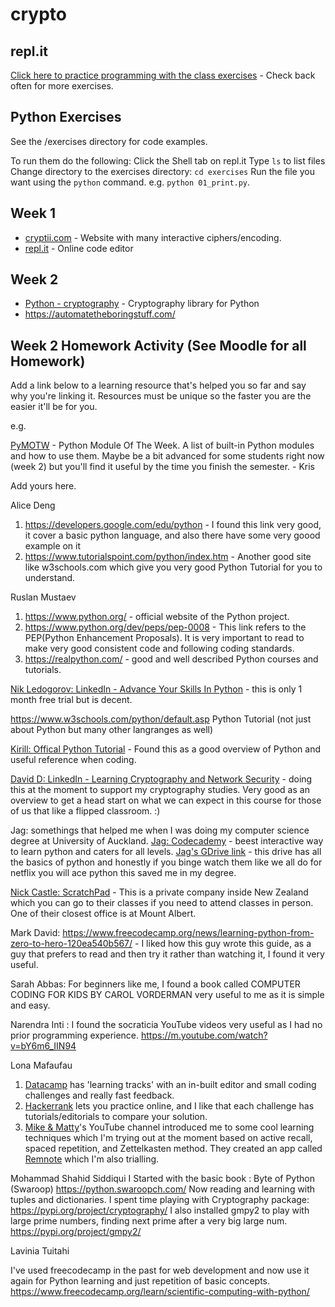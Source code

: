 # crypto

## repl.it
[Click here to practice programming with the class exercises](https://repl.it/@krisrp/crypto) - Check back often for more exercises.

## Python Exercises
See the /exercises directory for code examples.

To run them do the following:
Click the Shell tab on repl.it
Type `ls` to list files
Change directory to the exercises directory: `cd exercises`
Run the file you want using the `python` command. e.g. `python 01_print.py`.

## Week 1

* [cryptii.com](https://cryptii.com/) - Website with many interactive ciphers/encoding.
* [repl.it](https://repl.it/) - Online code editor

## Week 2

* [Python - cryptography](https://cryptography.io/en/latest/) - Cryptography library for Python
* https://automatetheboringstuff.com/


## Week 2 Homework Activity (See Moodle for all Homework)

Add a link below to a learning resource that's helped you so far and say why you're linking it. Resources must be unique so the faster you are the easier it'll be for you.

e.g.

[PyMOTW](https://pymotw.com/3/) - Python Module Of The Week. A list of built-in Python modules and how to use them. Maybe be a bit advanced for some students right now (week 2) but you'll find it useful by the time you finish the semester. - Kris



Add yours here.

Alice Deng
1. https://developers.google.com/edu/python - I found this link very good, it cover a basic python language, and also there have some very goood example on it  
2. https://www.tutorialspoint.com/python/index.htm - Another good site like w3schools.com which give you very good Python Tutorial for you to understand.
 
 Ruslan Mustaev 
1. https://www.python.org/ - official website of the Python project.
2. https://www.python.org/dev/peps/pep-0008  - This link refers to the PEP(Python Enhancement Proposals). It is very important to read to make very good consistent code and following coding standards.
3. https://realpython.com/ - good and well described Python courses and tutorials. 

[Nik Ledogorov: LinkedIn - Advance Your Skills In Python](https://www.linkedin.com/learning/paths/advance-your-skills-in-python) - this is only 1 month free trial but is decent.

https://www.w3schools.com/python/default.asp Python Tutorial  (not just about Python but many other langranges as well)

[Kirill: Offical Python Tutorial](https://docs.python.org/3/tutorial/) - Found this as a good overview of Python and useful reference when coding.

[David D: LinkedIn - Learning Cryptography and Network Security](https://www.linkedin.com/learning/learning-cryptography-and-network-security) - doing this at the moment to support my cryptography studies. Very good as an overview to get a head start on what we can expect in this course for those of us that like a flipped classroom. :)

Jag: somethings that helped me when I was doing my computer science degree at University of Auckland.
[Jag: Codecademy](https://www.codecademy.com/) - beest interactive way to learn python and caters for all levels.
[Jag's GDrive link](https://drive.google.com/drive/folders/1qfa7k-2rxZ_Or80MykGOhMaCU_rFfGO3?usp=sharing) - this drive has all the basics of python and honestly if you binge watch them like we all do for netflix you will ace python this saved me in my degree.

[Nick Castle: ScratchPad](https://scratchpad.co.nz/product/develop-websites-using-python/) - This is a private company inside New Zealand which you can go to their classes if you need to attend classes in person. One of their closest office is at Mount Albert.

Mark David: https://www.freecodecamp.org/news/learning-python-from-zero-to-hero-120ea540b567/ - I liked how this guy wrote this guide, as a guy that prefers to read and then try it rather than watching it, I found it very useful.

Sarah Abbas: For beginners like me, I found a book called COMPUTER CODING FOR KIDS BY CAROL VORDERMAN very useful to me as it is simple and easy.

Narendra Inti : I found the socraticia YouTube videos very useful as I had no prior programming experience.
https://m.youtube.com/watch?v=bY6m6_IIN94


Lona Mafaufau
1. [Datacamp](https://www.datacamp.com/tracks/python-fundamentals) has 'learning tracks' with an in-built editor and small coding challenges and really fast feedback.
2. [Hackerrank](https://www.hackerrank.com/domains/python) lets you practice online, and I like that each challenge has tutorials/editorials to compare your solution.
3. [Mike & Matty](https://www.youtube.com/playlist?list=PLh_4sKYaH6Jy7qFzY4y51xpIovksMTNup)'s YouTube channel introduced me to some cool learning techniques which I'm trying out at the moment based on active recall, spaced repetition, and Zettelkasten method. They created an app called [Remnote](https://www.remnote.io/) which I'm also trialling. 

Mohammad Shahid Siddiqui
I Started with the basic book : Byte of Python (Swaroop)
https://python.swaroopch.com/
Now reading and learning with tuples and dictionaries.
I spent time playing with Cryptography package:
https://pypi.org/project/cryptography/
I also installed gmpy2 to play with large prime numbers, finding next prime after a very big large num.
https://pypi.org/project/gmpy2/


Lavinia Tuitahi
 
I've used freecodecamp in the past for web development and now use it again for Python learning and just repetition of basic concepts. https://www.freecodecamp.org/learn/scientific-computing-with-python/

